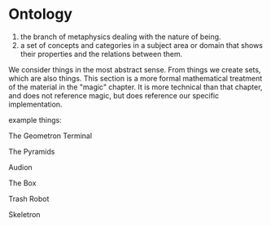 # Ontology

1. the branch of metaphysics dealing with the nature of being.
2. a set of concepts and categories in a subject area or domain that shows their properties and the relations between them.

We consider things in the most abstract sense.  From things we create sets, which are also things.  This section is a more formal mathematical treatment of the material in the "magic" chapter.  It is more technical than that chapter, and does not reference magic, but does reference our specific implementation. 

example things:

The Geometron Terminal

The Pyramids

Audion

The Box

Trash Robot

Skeletron

